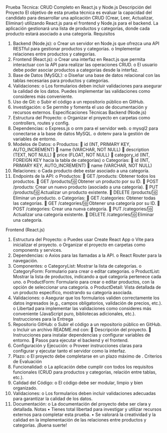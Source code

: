 Prueba Técnica: CRUD Completo en React.js y Node.js
Descripción del Proyecto
El objetivo de esta prueba técnica es evaluar la capacidad del candidato para desarrollar una aplicación CRUD (Crear, Leer, Actualizar, Eliminar) utilizando React.js para el frontend y Node.js para el backend. La aplicación gestionará una lista de productos y categorías, donde cada producto estará asociado a una categoría.
Requisitos
1.	Backend (Node.js): 
o	Crear un servidor en Node.js que ofrezca una API RESTful para gestionar productos y categorías.
o	Implementar relaciones entre productos y categorías.
2.	Frontend (React.js): 
o	Crear una interfaz en React.js que permita interactuar con la API para realizar las operaciones CRUD.
o	El usuario debe poder asociar productos a categorías desde la interfaz.
3.	Base de Datos (MySQL): 
o	Diseñar una base de datos relacional con las tablas necesarias para productos y categorías.
4.	Validaciones: 
o	Los formularios deben incluir validaciones para asegurar la calidad de los datos. Puedes implementar las validaciones como consideres más conveniente.
5.	Uso de Git: 
o	Subir el código a un repositorio público en GitHub.
6.	Investigación: 
o	Se permite y fomenta el uso de documentación y recursos externos.
Especificaciones Técnicas
Backend (Node.js)
1.	Estructura del Proyecto:
o	Organizar el proyecto en carpetas como controllers, routes y config.
2.	Dependencias:
o	Express.js o orm para el servidor web.
o	mysql2 para conectarse a la base de datos MySQL.
o	dotenv para la gestión de variables de entorno.
3.	Modelos de Datos:
o	Productos: 
	id (INT, PRIMARY KEY, AUTO_INCREMENT)
	name (VARCHAR, NOT NULL)
	description (TEXT, NOT NULL)
	price (FLOAT, NOT NULL)
	category_id (INT, FOREIGN KEY hacia la tabla de categorías)
o	Categorías: 
	id (INT, PRIMARY KEY, AUTO_INCREMENT)
	name (VARCHAR, NOT NULL)
4.	Relaciones:
o	Cada producto debe estar asociado a una categoría.
5.	Endpoints de la API:
o	Productos: 
	GET /products: Obtener todos los productos.
	GET /products/:id: Obtener un producto por su ID.
	POST /products: Crear un nuevo producto (asociado a una categoría).	
	PUT /products/:id: Actualizar un producto existente.
	DELETE /products/:id: Eliminar un producto.
o	Categorías: 
	GET /categories: Obtener todas las categorías.
	GET /categories/:id: Obtener una categoría por su ID.
	POST /categories: Crear una nueva categoría.
	PUT /categories/:id: Actualizar una categoría existente.
	DELETE /categories/:id: Eliminar una categoría.

Frontend (React.js)
1.	Estructura del Proyecto:
o	Puedes usar Create React App o Vite para inicializar el proyecto.
o	Organizar el proyecto en carpetas como components y services.
2.	Dependencias:
o	Axios para las llamadas a la API.
o	React Router para la navegación.
3.	Componentes:
o	CategoryList: Mostrar la lista de categorías.
o	CategoryForm: Formulario para crear o editar categorías.
o	ProductList: Mostrar la lista de productos, indicando a qué categoría pertenece cada uno.
o	ProductForm: Formulario para crear o editar productos, con la opción de seleccionar una categoría.
o	ProductDetail: Vista detallada de un producto específico, mostrando su categoría asociada.
4.	Validaciones:
o	Asegurar que los formularios validen correctamente los datos ingresados (e.g., campos obligatorios, validación de precios, etc.).
o	Libertad para implementar las validaciones como consideres más conveniente (JavaScript puro, bibliotecas adicionales, etc.).
Instrucciones para la Entrega
1.	Repositorio GitHub:
o	Subir el código a un repositorio público en GitHub.
o	Incluir un archivo README.md con: 
	Descripción del proyecto.
	Instrucciones para instalar dependencias y configurar variables de entorno.
	Pasos para ejecutar el backend y el frontend.
2.	Configuración y Ejecución:
o	Proveer instrucciones claras para configurar y ejecutar tanto el servidor como la interfaz.
3.	Plazo:
o	El proyecto debe completarse en un plazo máximo de .
Criterios de Evaluación
1.	Funcionalidad:
o	La aplicación debe cumplir con todos los requisitos funcionales (CRUD para productos y categorías, relación entre tablas, etc.).
2.	Calidad del Código:
o	El código debe ser modular, limpio y bien organizado.
3.	Validaciones:
o	Los formularios deben incluir validaciones adecuadas para garantizar la calidad de los datos.
4.	Documentación:
o	La documentación del proyecto debe ser clara y detallada.
Notas
•	Tienes total libertad para investigar y utilizar recursos externos para completar esta prueba.
•	Se valorará la creatividad y la calidad en la implementación de las relaciones entre productos y categorías.
¡Buena suerte!

